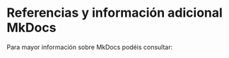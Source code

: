 # Referencias y información adicional MkDocs

Para mayor información sobre MkDocs podéis consultar:

